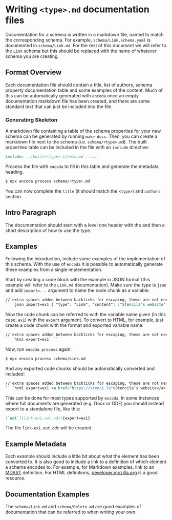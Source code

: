 # Writing `<type>.md` documentation files

Documentation for a schema is written in a markdown file, named to match the corresponding schema. For example,
`schema/Link.schema.yaml` is documented in `schema/Link.md`. For the rest of this document we will refer to the `Link`
schema but this should be replaced with the name of whatever schema you are creating.

## Format Overview

Each documentation file should contain a title, list of authors, schema property documentation table and some examples
of the content.
Much of this can be automatically generated with `encoda` once an empty documentation markdown file has been created,
and there are some standard text that can just be included into the file.

### Generating Skeleton

A markdown file containing a table of the schema properties for your new schema can be generated by running `make docs`.
Then, you can create a markdown file next to the schema (i.e. `schema/<type>.md`). The built properties table can be
included in the file with an `include` directive:

```markdown
include: ../built/<type>.schema.md ::::::
```

Process the file with `encoda` to fill in this table and generate the metadata heading.

```bash
$ npx encoda process schema/<type>.md
```

You can now complete the `title` (it should match the `<type>`) and `authors` section.

## Intro Paragraph

The documentation should start with a level one header with the <type> and then a short description of how to use the
type.

## Examples

Following the introduction, include some examples of the implementation of this schema. With the use of `encoda` it is
possible to automatically generate these examples from a single implementation.

Start by creating a code block with the example in JSON format (this example will refer to the `Link.md` documentation).
Make sure the type is `json` and add `import=...` argument to name the code chunk as a variable.

```markdown
// extra spaces added between backticks for escaping, these are not necessary
`` `json import=ex1 { "type": "Link", "content": ["Stencila’s website"], "target": "https://stenci.la" }` ``
```

Now the code chunk can be referred to with the variable name given (in this case, `ex1`) with the `export` argument. To
convert to HTML, for example, just create a code chunk with the format and exported variable name:

```markdown
// extra spaces added between backticks for escaping, these are not necessary
`` `html export=ex1` ``
```

Now, run `encoda process` again:

```bash
$ npx encoda process schema/Link.md
```

And any exported code chunks should be automatically converted and included:

```markdown
// extra spaces added between backticks for escaping, these are not necessary
`` `html export=ex1 <a href="https://stenci.la">Stencila’s website</a>` ``
```

This can be done for most types supported by `encoda`. In some instances where full documents are generated (e.g. Docx
or ODF) you should instead export to a standalone file, like this:

```markdown
[`odt`](link-ex1.out.odt){export=ex1}
```

The file `link-ex1.out.odt` will be created.

## Example Metadata

Each example should include a little bit about what the element has been converted to. It is also good to include a
link to a definition of which element a schema encodes to. For example, for Markdown examples, link to an
[MDAST](https://github.com/syntax-tree/mdast) definition. For HTML definitions,
[developer.mozilla.org](https://developer.mozilla.org/en-US/docs/Web/HTML/) is a good resource.

## Documentation Examples

The `schema/Link.md` and `schema/Delete.md` are good examples of documentation that can be referred to when writing your
own.
